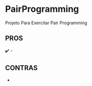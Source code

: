 # PairProgramming
Projeto Para Exercitar Pair Programming

## PROS
:heavy_check_mark: - 

## CONTRAS
- 
